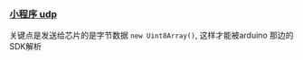 

### [小程序 udp](https://www.jianshu.com/p/97b8f905d902)
关键点是发送给芯片的是字节数据 ```new Uint8Array()```, 这样才能被arduino 那边的SDK解析
